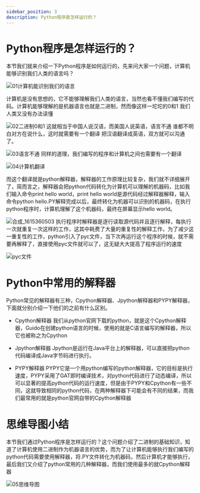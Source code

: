 ```yaml
---
sidebar_position: 3
description: Python程序是怎样运行的？
---
```


# Python程序是怎样运行的？

本节我们就来介绍一下Python程序是如何运行的，先来问大家一个问题，计算机能够识别我们人类的语言吗？

![01计算机能识别我们的语言](https://daxiongketang-srt.oss-cn-beijing.aliyuncs.com/notes/01计算机能识别我们的语言.jpg)

计算机是没有思想的，它不能够理解我们人类的语言，当然也看不懂我们编写的代码。计算机能够理解的是机器语言也就是二进制，然而像这样一坨坨的0和1 我们人类又没有办法读懂

![02二进制0和1](https://daxiongketang-srt.oss-cn-beijing.aliyuncs.com/notes/02二进制0和1.jpg)
这就相当于中国人说汉语，而美国人说英语，语言不通 谁都不明白对方在说什么，这时就需要有一个翻译 把汉语翻译成英语，双方就可以沟通了。

![03语言不通](https://daxiongketang-srt.oss-cn-beijing.aliyuncs.com/notes/03语言不通.jpg)
同样的道理，我们编写的程序和计算机之间也需要有一个翻译

![04计算机翻译](https://daxiongketang-srt.oss-cn-beijing.aliyuncs.com/notes/04计算机翻译.jpg)

而这个翻译就是python解释器，解释器的工作原理比较复杂，我们就不详细展开了，简而言之，解释器会把python代码转化为计算机可以理解的机器码，比如我们输入命令print hello world，print hello world是源代码经过解释器解释，输入命令python hello.PY解释完成以后，最终转化为机器可以识别的机器码，在执行python程序时，计算机理解了这个机器码，最终在屏幕显示hello world。

![合成_1615360503](https://daxiongketang-srt.oss-cn-beijing.aliyuncs.com/notes/合成_1615360503.gif)
执行程序时解释器是逐行读取源代码并且逐行解释，每执行一次就重复一次这样的工作，这其中耗费了大量的重复性的解释工作，为了减少这一重复性的工作，python引入了pyc文件，当下次再运行这个程序的时候，就不需要再解释了，直接使用pyc文件就可以了，这无疑大大提高了程序运行的速度

![pyc文件](https://daxiongketang-srt.oss-cn-beijing.aliyuncs.com/notes/pyc文件.jpg)

# Python中常用的解释器

Python常见的解释器有三种，Cpython解释器、Jpython解释器和PYPY解释器，下面就分别介绍一下他们的之前有什么区别。

- Cpython解释器
  我们从python官网下载的python，就是这个Cpython解释器，Guido在创建python语言的时候，使用的就是C语言编写的解释器，所以它也被称之为Cpython
- Jpython解释器
  Jpython是运行在Java平台上的解释器，可以直接把python代码编译成Java字节码进行执行。

- PYPY解释器
  PYPY它是一个用python编写的python解释器，它的目标是执行速度，PYPY采用了GAT即时编译技术，对python代码进行了动态编译，所以可以显著的提高python代码的运行速度，但是由于PYPY和Cpython有一些不同，这就导致相同的python代码，在两种解释器下可能会有不同的结果，而我们最常用的就是python官网自带的Cpython解释器

# 思维导图小结

本节我们通过Python程序是怎样运行的？这个问题介绍了二进制的基础知识，知道了计算机使用二进制作为机器语言的优势，而为了让计算机能够执行我们编写的python代码需要使用解释器，将.PY文件转化为机器码，然后计算机才能够执行，最后我们又介绍了python常用的几种解释器，而我们使用最多的就Cpython解释器

![05思维导图](https://daxiongketang-srt.oss-cn-beijing.aliyuncs.com/notes/05思维导图.jpg)









